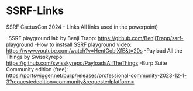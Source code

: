 # SSRF-Links
SSRF CactusCon 2024 - Links
All links used in the powerpoint)

-SSRF playground lab by Benji Trapp:          https://github.com/BenjiTrapp/ssrf-playground
-How to instsall SSRF playground video:     https://www.youtube.com/watch?v=HentGoblXfE&t=20s
-Payload All the Things by Swisskyrepo:      https://github.com/swisskyrepo/PayloadsAllTheThings
-Burp Suite Community edition (free):         https://portswigger.net/burp/releases/professional-community-2023-12-1-3?requestededition=community&requestedplatform= 

